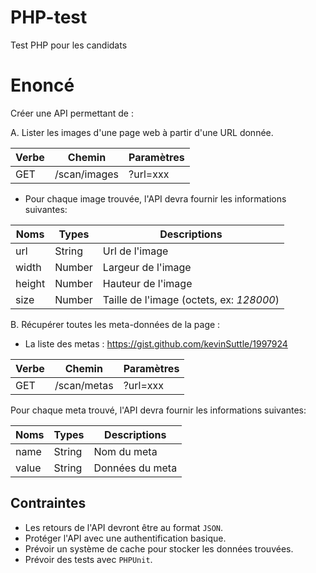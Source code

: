 # PHP-test
Test PHP pour les candidats

# Enoncé
Créer une API permettant de :

A. Lister les images d'une page web à partir d'une URL donnée.

| Verbe  | Chemin | Paramètres                                         |
|--------|--------|----------------------------------------------------|
| GET    | /scan/images | ?url=xxx                                     |

- Pour chaque image trouvée, l'API devra fournir les informations suivantes:

| Noms   | Types  | Descriptions                                         |
|--------|--------|------------------------------------------------------|
| url    | String | Url de l'image                                       |
| width  | Number | Largeur de l'image                                   |
| height | Number | Hauteur de l'image                                   |
| size   | Number | Taille de l'image (octets, ex: *128000*)             |

B. Récupérer toutes les meta-données de la page :

- La liste des metas : https://gist.github.com/kevinSuttle/1997924

| Verbe  | Chemin | Paramètres                                         |
|--------|--------|----------------------------------------------------|
| GET    | /scan/metas | ?url=xxx                                      |

Pour chaque meta trouvé, l'API devra fournir les informations suivantes:

| Noms   | Types  | Descriptions                                         |
|--------|--------|------------------------------------------------------|
| name   | String | Nom du meta                                          |
| value  | String | Données du meta                                      |

## Contraintes
- Les retours de l'API devront être au format `JSON`.
- Protéger l'API avec une authentification basique.
- Prévoir un système de cache pour stocker les données trouvées.
- Prévoir des tests avec `PHPUnit`.
